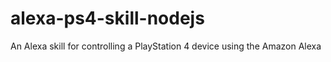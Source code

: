 # alexa-ps4-skill-nodejs
An Alexa skill for controlling a PlayStation 4 device using the Amazon Alexa
